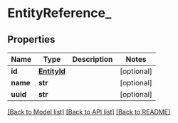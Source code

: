 # EntityReference_

## Properties
Name | Type | Description | Notes
------------ | ------------- | ------------- | -------------
**id** | [**EntityId**](EntityId.md) |  | [optional] 
**name** | **str** |  | [optional] 
**uuid** | **str** |  | [optional] 

[[Back to Model list]](../README.md#documentation-for-models) [[Back to API list]](../README.md#documentation-for-api-endpoints) [[Back to README]](../README.md)


